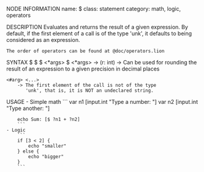 NODE INFORMATION
    name: $
    class: statement
    category: math, logic, operators

DESCRIPTION
    Evaluates and returns the result of a given expression.
    By default, if the first element of a call is of the type 'unk', it defaults to being
    considered as an expression.

    The order of operators can be found at @doc/operators.lion

SYNTAX
    $ <arg> <op> <arg>
    $ <op> <arg>
    $ <*args>
    $ <*args> -> (r: int)
        -> Can be used for rounding the result of an expression
           to a given precision in decimal places
    
    <#arg> <...>
        -> The first element of the call is not of the type
           'unk', that is, it is NOT an undeclared string.

USAGE
    - Simple math
        ```
        var n1 [input.int "Type a number: "]
        var n2 [input.int "Type another: "]

        echo Sum: [$ ?n1 + ?n2]
        ```
    - Logic
        ```
        if [3 < 2] {
            echo "smaller"
        } else {
            echo "bigger"
        }
        ```


